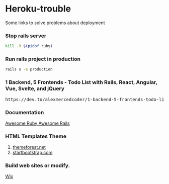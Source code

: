 # Heroku-trouble
Some links to solve problems about deployment

### Stop rails server
```bash
kill -9 $(pidof ruby)
```

### Run rails project in production
```bash
rails s -e production
```


### 1 Backend, 5 Frontends - Todo List with Rails, React, Angular, Vue, Svelte, and jQuery
<pre>
https://dev.to/alexmercedcoder/1-backend-5-frontends-todo-list-with-rails-react-angular-vue-svelte-and-jquery-18kp
</pre>

### Documentation

<a href="https://github.com/sdogruyol/awesome-ruby"> Awesome Ruby </a>
<a href="https://github.com/gramantin/awesome-rails"> Awesome Rails </a>



### HTML Templates Theme 
<ol>
 <li> <a href="https://themeforest.net/"> themeforest.net </a> </li>
 <li> <a href="https://startbootstrap.com/"> startbootstrap.com  </a> </li>
</ol>

### Build web sites or modify. 
<a href="https://pt.wix.com/"> Wix </a>
<br/>

